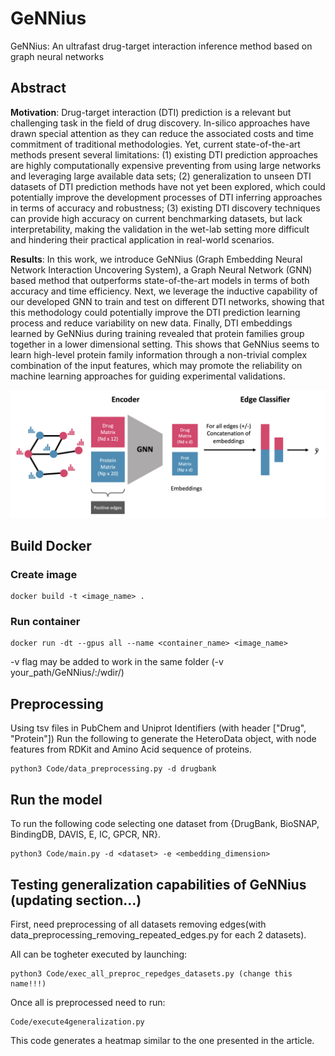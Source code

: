 # GeNNius
GeNNius: An ultrafast drug-target interaction inference method based on graph neural networks

## Abstract
**Motivation**: Drug-target interaction (DTI) prediction is a relevant but challenging task in the field of drug discovery. In-silico approaches have drawn special attention as they can reduce the associated costs and time commitment of traditional methodologies. Yet, current state-of-the-art methods present several limitations: (1) existing DTI prediction approaches are highly computationally expensive preventing from using large networks and leveraging large available data sets; (2) generalization to unseen DTI datasets of DTI prediction methods have not yet been explored, which could potentially improve the development processes of DTI inferring approaches in terms of accuracy and robustness; (3) existing DTI discovery techniques can provide high accuracy on current benchmarking datasets, but lack interpretability, making the validation in the wet-lab setting more difficult and hindering their practical application in real-world scenarios.

**Results**: In this work, we introduce GeNNius (Graph Embedding Neural Network Interaction Uncovering System), a Graph Neural Network (GNN) based method that outperforms state-of-the-art models in terms of both accuracy and time efficiency. Next, we leverage the inductive capability of our developed GNN to train and test on different DTI networks, showing that this methodology could potentially improve the DTI prediction learning process and reduce variability on new data. Finally, DTI embeddings learned by GeNNius during training revealed that protein families group together in a lower dimensional setting. This shows that GeNNius seems to learn high-level protein family information through a non-trivial complex combination of the input features, which may promote the reliability on machine learning approaches for guiding experimental validations.

![The model architecture](GeNNius.png)



## Build Docker

### Create image
```
docker build -t <image_name> .
```

### Run container

```
docker run -dt --gpus all --name <container_name> <image_name>
```

-v flag may be added to work in the same folder (-v your_path/GeNNius/:/wdir/)



## Preprocessing

Using tsv files in PubChem and Uniprot Identifiers (with header ["Drug", "Protein"]) 
Run the following to generate the HeteroData object, with node features from RDKit and Amino Acid sequence of proteins.

```
python3 Code/data_preprocessing.py -d drugbank
```


## Run the model

To run the following code selecting one dataset from {DrugBank, BioSNAP, BindingDB, DAVIS, E, IC, GPCR, NR}.
```
python3 Code/main.py -d <dataset> -e <embedding_dimension>
```

## Testing generalization capabilities of GeNNius (updating section...)

First, need preprocessing of all datasets removing edges(with data_preprocessing_removing_repeated_edges.py for each 2 datasets).

All can be togheter executed by launching:
```
python3 Code/exec_all_preproc_repedges_datasets.py (change this name!!!)
```

Once all is preprocessed need to run:
```
Code/execute4generalization.py 
```

This code generates a heatmap similar to the one presented in the article.

